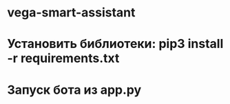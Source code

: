 # vega-smart-assistant
# Установить библиотеки: pip3 install -r requirements.txt
# Запуск бота из app.py
